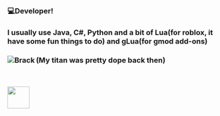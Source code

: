 ### 💻Developer!

### I usually use Java, C#, Python and a bit of Lua(for roblox, it have some fun things to do) and gLua(for gmod add-ons)


### (My titan was pretty dope back then) <img src="https://i.imgur.com/jqX6TkB.png" alt="Brack" align=left >

<br></br>
<a href="https://github.com/JoaoPerim/">
  <img src="https://cdn-icons-png.flaticon.com/512/25/25231.png" style="width:50px;height:50px;position:bottom;">
</a>


<!--
**JoaoPerim/JoaoPerim** is a ✨ _special_ ✨ repository because its `README.md` (this file) appears on your GitHub profile.

Here are some ideas to get you started:

- 🔭 I’m currently working on ...
- 🌱 I’m currently learning ...
- 👯 I’m looking to collaborate on ...
- 🤔 I’m looking for help with ...
- 💬 Ask me about ...
- 📫 How to reach me: ...
- 😄 Pronouns: ...
- ⚡ Fun fact: ...
-->
